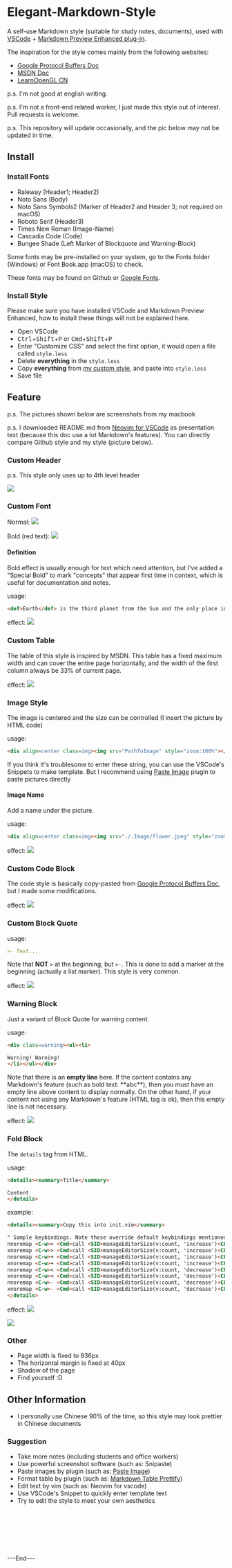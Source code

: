 # Elegant-Markdown-Style

A self-use Markdown style (suitable for study notes, documents), used with [VSCode](https://code.visualstudio.com/) + [Markdown Preview Enhanced plug-in](https://github.com/shd101wyy/markdown-preview-enhanced).

The inspiration for the style comes mainly from the following websites:
- [Google Protocol Buffers Doc](https://developers.google.com/protocol-buffers)
- [MSDN Doc](https://learn.microsoft.com/en-us/dotnet/api/system?view=net-7.0)
- [LearnOpenGL CN](https://learnopengl-cn.github.io/)

p.s. I'm not good at english writing.

p.s. I'm not a front-end related worker, I just made this style out of interest. Pull requests is welcome.

p.s. This repository will update occasionally, and the pic below may not be updated in time.



## Install

### Install Fonts
- Raleway (Header1; Header2)
- Noto Sans (Body)
- Noto Sans Symbols2 (Marker of Header2 and Header 3; not required on macOS)
- Roboto Serif (Header3)
- Times New Roman (Image-Name)
- Cascadia Code (Code)
- Bungee Shade (Left Marker of Blockquote and Warning-Block)

Some fonts may be pre-installed on your system, go to the Fonts folder (Windows) or Font Book.app (macOS) to check.

These fonts may be found on Github or [Google Fonts](https://fonts.google.com/).

### Install Style
Please make sure you have installed VSCode and Markdown Preview Enhanced, how to install these things will not be explained here.

- Open VSCode
- <kbd>Ctrl</kbd>+<kbd>Shift</kbd>+<kbd>P</kbd> or <kbd>Cmd</kbd>+<kbd>Shift</kbd>+<kbd>P</kbd>
- Enter "Customize CSS" and select the first option, it would open a file called `style.less`
- Delete **everything** in the `style.less`
- Copy **everything** from [my custom style](src/Customize%20CSS.less), and paste into `style.less`
- Save file



## Feature

p.s. The pictures shown below are screenshots from my macbook

p.s. I downloaded README.md from [Neovim for VSCode](https://github.com/vscode-neovim/vscode-neovim/blob/master/README.md) as presentation text (because this doc use a lot Markdown's features). You can directly compare Github style and my style (picture below).

### Custom Header

p.s. This style only uses up to 4th level header

![](.Image/2023-01-11-16-36-33.png)

### Custom Font

Normal:
![](.Image/2023-01-11-16-50-41.png)

Bold (red text):
![](.Image/2023-01-11-16-52-20.png)

#### Definition
Bold effect is usually enough for text which need attention, but I've added a "Special Bold" to mark "concepts" that appear first time in context, which is useful for documentation and notes.

usage:
```markdown
<def>Earth</def> is the third planet from the Sun and the only place in the universe known to harbor life.
```

effect:
![](.Image/2023-01-11-15-46-49.png)

### Custom Table
The table of this style is inspired by MSDN. This table has a fixed maximum width and can cover the entire page horizontally, and the width of the first column always be 33% of current page.

effect:
![](.Image/2023-01-11-15-49-29.png)

### Image Style
The image is centered and the size can be controlled (I insert the picture by HTML code)

usage:
```markdown
<div align=center class=img><img src="PathToImage" style="zoom:100%"></br></div>
```

If you think it's troublesome to enter these string, you can use the VSCode's Snippets to make template. But I recommend using [Paste Image](https://marketplace.visualstudio.com/items?itemName=mushan.vscode-paste-image&ssr=false#overview) plugin to paste pictures directly

#### Image Name

Add a name under the picture.

usage:
```markdown
<div align=center class=img><img src="./.Image/flower.jpeg" style="zoom:100%"></br>flower</div>
```

effect:
![](.Image/2023-01-11-16-06-40.png)

### Custom Code Block

The code style is basically copy-pasted from [Google Protocol Buffers Doc](https://developers.google.com/protocol-buffers), but I made some modifications.

effect:
![](.Image/2023-01-11-16-07-40.png)

### Custom Block Quote

usage:
```markdown
>- Text...
```

Note that **NOT** `>` at the beginning, but `>-`. This is done to add a marker at the beginning (actually a list marker). This style is very common.

effect:
![](.Image/2023-01-11-16-14-10.png)

### Warning Block

Just a variant of Block Quote for warning content.

usage:
```markdown
<div class=warning><ul><li>

Warning! Warning!
</li></ul></div>
```

Note that there is an **empty line** here. If the content contains any Markdown's feature (such as bold text: \*\*abc\*\*), then you must have an empty line above content to display normally. On the other hand, if your content not using any Markdown's feature (HTML tag is ok), then this empty line is not necessary.

effect:
![](.Image/2023-01-11-16-17-38.png)

### Fold Block

The `details` tag from HTML.

usage:
```markdown
<details><summary>Title</summary>

Content
</details>
```

example:
```markdown
<details><summary>Copy this into init.vim</summary>

" Sample keybindings. Note these override default keybindings mentioned above.
nnoremap <C-w>> <Cmd>call <SID>manageEditorSize(v:count, 'increase')<CR>
xnoremap <C-w>> <Cmd>call <SID>manageEditorSize(v:count, 'increase')<CR>
nnoremap <C-w>+ <Cmd>call <SID>manageEditorSize(v:count, 'increase')<CR>
xnoremap <C-w>+ <Cmd>call <SID>manageEditorSize(v:count, 'increase')<CR>
nnoremap <C-w>< <Cmd>call <SID>manageEditorSize(v:count, 'decrease')<CR>
xnoremap <C-w>< <Cmd>call <SID>manageEditorSize(v:count, 'decrease')<CR>
nnoremap <C-w>- <Cmd>call <SID>manageEditorSize(v:count, 'decrease')<CR>
xnoremap <C-w>- <Cmd>call <SID>manageEditorSize(v:count, 'decrease')<CR>
</details>
```

effect:
![](.Image/2023-01-11-16-27-17.png)

![](.Image/2023-01-11-16-27-33.png)

### Other

- Page width is fixed to 936px
- The horizontal margin is fixed at 40px
- Shadow of the page
- Find yourself :D



## Other Information

- I personally use Chinese 90% of the time, so this style may look prettier in Chinese documents

### Suggestion
- Take more notes (including students and office workers)
- Use powerful screenshot software (such as: Snipaste)
- Paste images by plugin (such as: [Paste Image](https://marketplace.visualstudio.com/items?itemName=mushan.vscode-paste-image&ssr=false#overview))
- Format table by plugin (such as: [Markdown Table Prettify](https://marketplace.visualstudio.com/items?itemName=darkriszty.markdown-table-prettify&ssr=false#overview))
- Edit text by vim (such as: Neovim for vscode)
- Use VSCode's Snippet to quickly enter template text
- Try to edit the style to meet your own aesthetics







</br>
</br>
</br>
</br>
</br>
</br>
---End---
